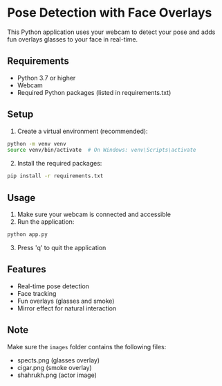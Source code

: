 # Pose Detection with Face Overlays

This Python application uses your webcam to detect your pose and adds fun overlays glasses  to your face in real-time.

## Requirements

- Python 3.7 or higher
- Webcam
- Required Python packages (listed in requirements.txt)

## Setup

1. Create a virtual environment (recommended):
```bash
python -m venv venv
source venv/bin/activate  # On Windows: venv\Scripts\activate
```

2. Install the required packages:
```bash
pip install -r requirements.txt
```

## Usage

1. Make sure your webcam is connected and accessible
2. Run the application:
```bash
python app.py
```

3. Press 'q' to quit the application

## Features

- Real-time pose detection
- Face tracking
- Fun overlays (glasses and smoke)
- Mirror effect for natural interaction

## Note

Make sure the `images` folder contains the following files:
- spects.png (glasses overlay)
- cigar.png (smoke overlay)
- shahrukh.png (actor image) 